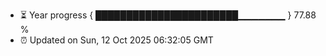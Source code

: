 - ⏳ Year progress { ███████████████████████▁▁▁▁▁▁▁ } 77.88 %
- ⏰ Updated on Sun, 12 Oct 2025 06:32:05 GMT

